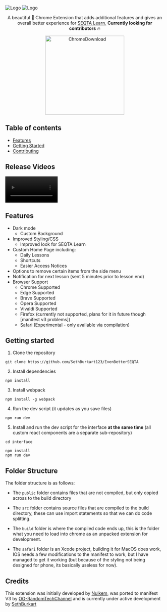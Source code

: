 ![Logo](https://raw.githubusercontent.com/SethBurkart123/EvenBetterSEQTA/master/public/icons/betterseqta-light-full.png#gh-dark-mode-only)
![Logo](https://raw.githubusercontent.com/SethBurkart123/EvenBetterSEQTA/master/public/icons/betterseqta-dark-full.png#gh-light-mode-only)

<p align="center">
  A beautiful 🤩 Chrome Extension that adds additional features and gives an overall better experience for <a href="https://seqta.com.au">SEQTA Learn.</a> <strong>Currently looking for contributors</strong> 🔥
</p>

<p align="center">
 <a target="_blank" href="https://chrome.google.com/webstore/detail/betterseqta%20/afdgaoaclhkhemfkkkonemoapeinchel"><img src="https://user-images.githubusercontent.com/95666457/149519713-159d7ef7-2c21-4034-a616-f037ff46d9a4.png" alt="ChromeDownload" width="250"></a>
</p>

## Table of contents

- [Features](#features)
- [Getting Started](#getting-started)
- [Contributing](#contributing)

## Release Videos
<video autoplay loop muted controls="false" width="33%" src="https://github.com/SethBurkart123/EvenBetterSEQTA/assets/108050083/3084644a-edbc-40e5-b1ad-1fdea4f0ca18"></video>

## Features

- Dark mode
  - Custom Background
- Improved Styling/CSS
  - Improved look for SEQTA Learn
- Custom Home Page including:
  - Daily Lessons
  - Shortcuts
  - Easier Access Notices
- Options to remove certain items from the side menu
- Notification for next lesson (sent 5 minutes prior to lesson end)
- Browser Support
  - Chrome Supported
  - Edge Supported
  - Brave Supported
  - Opera Supported
  - Vivaldi Supported
  - Firefox (currently not supported, plans for it in future though [manifest v3 problems])
  - Safari (Experimental - only available via compilation)

## Getting started

1. Clone the repository

```
git clone https://github.com/SethBurkart123/EvenBetterSEQTA
```

2. Install dependencies

```
npm install
```

3. Install webpack

```
npm install -g webpack
```

4. Run the dev script (it updates as you save files)

```
npm run dev
```

5. Install and run the dev script for the interface **at the same time** (all custom react components are a separate sub-repository)

```
cd interface

npm install
npm run dev
```

## Folder Structure

The folder structure is as follows:

- The `public` folder contains files that are not compiled, but only copied across to the build directory

- The `src` folder contains source files that are compiled to the build directory, these can use import statements so that we can do code splitting.

- The `build` folder is where the compiled code ends up, this is the folder what you need to load into chrome as an unpacked extension for development.

- The `safari` folder is an Xcode project, building it for MacOS does work, IOS needs a few modifications to the manifest to work, but I have managed to get it working (but because of the styling not being designed for phone, its basically useless for now).

## Credits

This extension was initially developed by [Nulkem](https://github.com/Nulkem/betterseqta), was ported to manifest V3 by [OG-RandomTechChannel](https://github.com/OG-RandomTechChannel) and is currently under active development by [SethBurkart](https://github.com/SethBurkart123)
